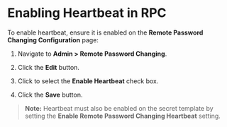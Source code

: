 [title]: # (Enabling Heartbeat in RPC)
[tags]: # (Heartbeat)
[priority]: # (1000)

# Enabling Heartbeat in RPC

To enable heartbeat, ensure it is enabled on the **Remote Password Changing Configuration** page:

1. Navigate to **Admin > Remote Password Changing**.

1. Click the **Edit** button.

1. Click to select the **Enable Heartbeat** check box.

1. Click the **Save** button.

> **Note:** Heartbeat must also be enabled on the secret template by setting the **Enable Remote Password Changing Heartbeat** setting.
